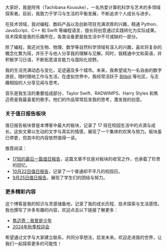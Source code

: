 大家好，我是阿伟（Tachibana Kousuke），一名热爱计算机科学与艺术的多领域探索者。目前，我致力于学习与生活的平衡发展，不断追求个人成长与进步。

在技术领域，我对编程、数码产品以及创新项目充满浓厚的兴趣，精通 Python、JavaScript、C++ 和 Swift 等编程语言，擅长将创意通过实践转化为实际成果。技术探索是我的乐趣所在，各类设备更是我生活中不可或缺的一部分。

除了编程，我还对生物、物理、数学等自然科学领域有深入的兴趣，喜欢将复杂的概念化繁为简，并乐于与他人分享我的理解与见解。同时，我精通中文和英语，并积极学习日语，不断拓宽语言能力与国际化视野。

我的生活充满动态与变化，足迹遍及多个城市。未来，我希望成为一名自由的数字游民，随时随地工作与生活。在虚拟世界中，我经常活跃于 [Bilibili](https://space.bilibili.com/1323299604) 等社区，与志趣相投的人分享见闻与思考。

音乐是我生活的重要组成部分，Taylor Swift、RADWIMPS、Harry Styles 和焦迈奇是我最喜爱的歌手。他们的作品常常启发我的思考，激发我的创意。

### 关于值日报告板块

值日报告板块曾是本博客中最大的板块，记录了 17 班在校园生活中的点滴与成长。这些文章以生动的文字与真实的情感，展现了一个集体的欢笑与努力。板块虽已停更，但其中的内容依然值得一读。

推荐阅读：

- [17班的最后一篇值日报告](https://tachibana-kousuke.github.io/2024/12/31/17班的最后一篇值日报告/)，这篇文章不仅是对板块的收官之作，也承载了珍贵的回忆。
- [10月22日值日报告](https://tachibana-kousuke.github.io/2024/10/22/10月22日值日报告/)，记录了一个普通却不平凡的校园日。
- [9月25日值日报告](https://tachibana-kousuke.github.io/2024/09/25/9月25日值日报告/)，展现了学生们的团结与努力。

### 更多精彩内容

这个博客是我的知识与灵感储备地，记录了我的成长历程、技术探索与生活感悟。我也撰写了许多有趣的内容，欢迎点击以下链接了解更多：

- [焦迈奇：我曾是少年](https://tachibana-kousuke.github.io/2025/01/01/焦迈奇-我曾是少年/)
- [2024年秋季校运会](https://tachibana-kousuke.github.io/2024/10/27/2024年秋季校运会/)

希望通过文字与大家建立联系，共同分享想法，启发未来。欢迎走进我的世界，让我们一起探索更多的可能性！
